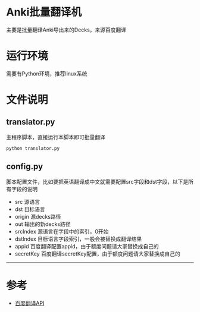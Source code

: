 # Anki批量翻译机
主要是批量翻译Anki导出来的Decks，来源百度翻译

# 运行环境
需要有Python环境，推荐linux系统

# 文件说明
## translator.py
主程序脚本，直接运行本脚本即可批量翻译

```
python translator.py
```

## config.py
脚本配置文件，比如要把英语翻译成中文就需要配置src字段和dst字段，以下是所有字段的说明

- src 源语言
- dst 目标语言
- origin 源decks路径
- out 输出的新decks路径
- srcIndex 源语言在字段中的索引，0开始
- dstIndex 目标语言字段索引，一般会被替换成翻译结果
- appid 百度翻译配置appid，由于额度问题请大家替换成自己的
- secretKey 百度翻译secretKey配置，由于额度问题请大家替换成自己的

---
# 参考
- [百度翻译API](http://api.fanyi.baidu.com/api/trans/product/apidoc)